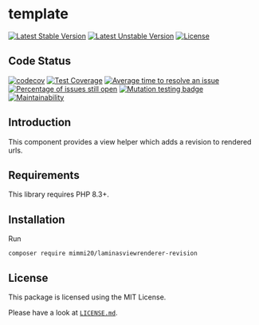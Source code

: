 # template

[![Latest Stable Version](https://poser.pugx.org/mimmi20/laminasviewrenderer-revision/v/stable?format=flat-square)](https://packagist.org/packages/mimmi20/laminasviewrenderer-revision)
[![Latest Unstable Version](https://poser.pugx.org/mimmi20/laminasviewrenderer-revision/v/unstable?format=flat-square)](https://packagist.org/packages/mimmi20/laminasviewrenderer-revision)
[![License](https://poser.pugx.org/mimmi20/laminasviewrenderer-revision/license?format=flat-square)](https://packagist.org/packages/mimmi20/laminasviewrenderer-revision)

## Code Status

[![codecov](https://codecov.io/gh/mimmi20/laminasviewrenderer-revision/branch/master/graph/badge.svg)](https://codecov.io/gh/mimmi20/laminasviewrenderer-revision)
[![Test Coverage](https://api.codeclimate.com/v1/badges/8b68ff6c8fb0d0bb8078/test_coverage)](https://codeclimate.com/github/mimmi20/laminasviewrenderer-revision/test_coverage)
[![Average time to resolve an issue](https://isitmaintained.com/badge/resolution/mimmi20/laminasviewrenderer-revision.svg)](https://isitmaintained.com/project/mimmi20/laminasviewrenderer-revision "Average time to resolve an issue")
[![Percentage of issues still open](https://isitmaintained.com/badge/open/mimmi20/laminasviewrenderer-revision.svg)](https://isitmaintained.com/project/mimmi20/laminasviewrenderer-revision "Percentage of issues still open")
[![Mutation testing badge](https://img.shields.io/endpoint?style=flat&url=https%3A%2F%2Fbadge-api.stryker-mutator.io%2Fgithub.com%2Fmimmi20%2Flaminasviewrenderer-revision%2Fmaster)](https://dashboard.stryker-mutator.io/reports/github.com/mimmi20/laminasviewrenderer-revision/master)
[![Maintainability](https://api.codeclimate.com/v1/badges/8b68ff6c8fb0d0bb8078/maintainability)](https://codeclimate.com/github/mimmi20/laminasviewrenderer-revision/maintainability)

## Introduction

This component provides a view helper which adds a revision to rendered urls.

## Requirements

This library requires PHP 8.3+.

## Installation

Run

```shell
composer require mimmi20/laminasviewrenderer-revision
```

## License

This package is licensed using the MIT License.

Please have a look at [`LICENSE.md`](LICENSE.md).

